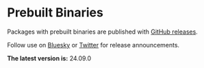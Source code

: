 # Prebuilt Binaries

Packages with prebuilt binaries are published with [GitHub releases](https://github.com/ezEngine/ezEngine/releases).

Follow use on [Bluesky](https://bsky.app/profile/ezengine.bsky.social) or [Twitter](https://twitter.com/ezengineproject) for release announcements.

<!-- Please be careful changing the version number below, the editor parses this page to detect new releases. -->
**The latest version is:** <!--<VERSION>-->24.09.0<!--</VERSION>-->

